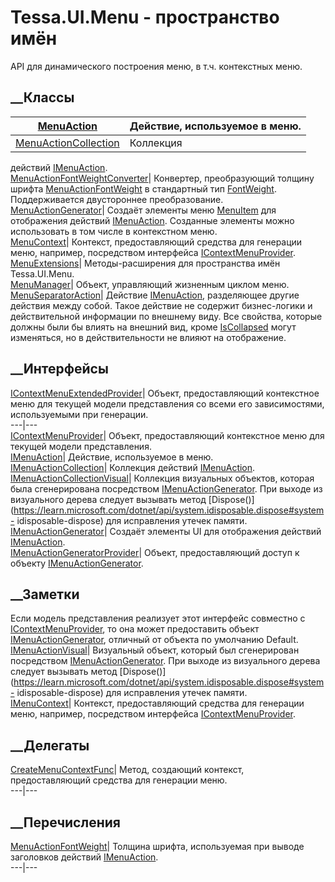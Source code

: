 # Tessa.UI.Menu - пространство имён
API для динамического построения меню, в т.ч. контекстных меню.
##  __Классы
[MenuAction](T_Tessa_UI_Menu_MenuAction.htm)|  Действие, используемое в меню.  
---|---  
[MenuActionCollection](T_Tessa_UI_Menu_MenuActionCollection.htm)|  Коллекция
действий [IMenuAction](T_Tessa_UI_Menu_IMenuAction.htm).  
[MenuActionFontWeightConverter](T_Tessa_UI_Menu_MenuActionFontWeightConverter.htm)|
Конвертер, преобразующий толщину шрифта
[MenuActionFontWeight](T_Tessa_UI_Menu_MenuActionFontWeight.htm) в стандартный
тип
[FontWeight](https://learn.microsoft.com/dotnet/api/system.windows.fontweight).
Поддерживается двустороннее преобразование.  
[MenuActionGenerator](T_Tessa_UI_Menu_MenuActionGenerator.htm)|  Создаёт
элементы меню
[MenuItem](https://learn.microsoft.com/dotnet/api/system.windows.controls.menuitem)
для отображения действий [IMenuAction](T_Tessa_UI_Menu_IMenuAction.htm).
Созданные элементы можно использовать в том числе в контекстном меню.  
[MenuContext](T_Tessa_UI_Menu_MenuContext.htm)|  Контекст, предоставляющий
средства для генерации меню, например, посредством интерфейса
[IContextMenuProvider](T_Tessa_UI_Menu_IContextMenuProvider.htm).  
[MenuExtensions](T_Tessa_UI_Menu_MenuExtensions.htm)|  Методы-расширения для
пространства имён Tessa.UI.Menu.  
[MenuManager](T_Tessa_UI_Menu_MenuManager.htm)|  Объект, управляющий жизненным
циклом меню.  
[MenuSeparatorAction](T_Tessa_UI_Menu_MenuSeparatorAction.htm)|  Действие
[IMenuAction](T_Tessa_UI_Menu_IMenuAction.htm), разделяющее другие действия
между собой. Такое действие не содержит бизнес-логики и действительной
информации по внешнему виду. Все свойства, которые должны были бы влиять на
внешний вид, кроме [IsCollapsed](P_Tessa_UI_Menu_IMenuAction_IsCollapsed.htm)
могут изменяться, но в действительности не влияют на отображение.  
## __Интерфейсы
[IContextMenuExtendedProvider](T_Tessa_UI_Menu_IContextMenuExtendedProvider.htm)|
Объект, предоставляющий контекстное меню для текущей модели представления со
всеми его зависимостями, используемыми при генерации.  
---|---  
[IContextMenuProvider](T_Tessa_UI_Menu_IContextMenuProvider.htm)|  Объект,
предоставляющий контекстное меню для текущей модели представления.  
[IMenuAction](T_Tessa_UI_Menu_IMenuAction.htm)|  Действие, используемое в
меню.  
[IMenuActionCollection](T_Tessa_UI_Menu_IMenuActionCollection.htm)|  Коллекция
действий [IMenuAction](T_Tessa_UI_Menu_IMenuAction.htm).  
[IMenuActionCollectionVisual](T_Tessa_UI_Menu_IMenuActionCollectionVisual.htm)|
Коллекция визуальных объектов, которая была сгенерирована посредством
[IMenuActionGenerator](T_Tessa_UI_Menu_IMenuActionGenerator.htm). При выходе
из визуального дерева следует вызывать метод
[Dispose()](https://learn.microsoft.com/dotnet/api/system.idisposable.dispose#system-
idisposable-dispose) для исправления утечек памяти.  
[IMenuActionGenerator](T_Tessa_UI_Menu_IMenuActionGenerator.htm)|  Создаёт
элементы UI для отображения действий
[IMenuAction](T_Tessa_UI_Menu_IMenuAction.htm).  
[IMenuActionGeneratorProvider](T_Tessa_UI_Menu_IMenuActionGeneratorProvider.htm)|
Объект, предоставляющий доступ к объекту
[IMenuActionGenerator](T_Tessa_UI_Menu_IMenuActionGenerator.htm).
## __Заметки
Если модель представления реализует этот интерфейс совместно с
[IContextMenuProvider](T_Tessa_UI_Menu_IContextMenuProvider.htm), то она может
предоставить объект
[IMenuActionGenerator](T_Tessa_UI_Menu_IMenuActionGenerator.htm), отличный от
объекта по умолчанию Default.  
[IMenuActionVisual](T_Tessa_UI_Menu_IMenuActionVisual.htm)|  Визуальный
объект, который был сгенерирован посредством
[IMenuActionGenerator](T_Tessa_UI_Menu_IMenuActionGenerator.htm). При выходе
из визуального дерева следует вызывать метод
[Dispose()](https://learn.microsoft.com/dotnet/api/system.idisposable.dispose#system-
idisposable-dispose) для исправления утечек памяти.  
[IMenuContext](T_Tessa_UI_Menu_IMenuContext.htm)|  Контекст, предоставляющий
средства для генерации меню, например, посредством интерфейса
[IContextMenuProvider](T_Tessa_UI_Menu_IContextMenuProvider.htm).  
## __Делегаты
[CreateMenuContextFunc](T_Tessa_UI_Menu_CreateMenuContextFunc.htm)|  Метод,
создающий контекст, предоставляющий средства для генерации меню.  
---|---  
## __Перечисления
[MenuActionFontWeight](T_Tessa_UI_Menu_MenuActionFontWeight.htm)|  Толщина
шрифта, используемая при выводе заголовков действий
[IMenuAction](T_Tessa_UI_Menu_IMenuAction.htm).  
---|---
